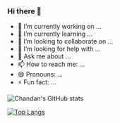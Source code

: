 ### Hi there 👋


- 🔭 I’m currently working on ...
- 🌱 I’m currently learning ...
- 👯 I’m looking to collaborate on ...
- 🤔 I’m looking for help with ...
- 💬 Ask me about ...
- 📫 How to reach me: ...
- 😄 Pronouns: ...
- ⚡ Fun fact: ...

![Chandan's GitHub stats](https://github-readme-stats.vercel.app/api?username=Mr-Manna&count_private=true&hide=contribs,prs&show_icons=true&theme=great-gatsby)

[![Top Langs](https://github-readme-stats.vercel.app/api/top-langs/?username=Mr-Manna&layout=compact)](https://github.com/anuraghazra/github-readme-stats&theme=great-gatsby)


